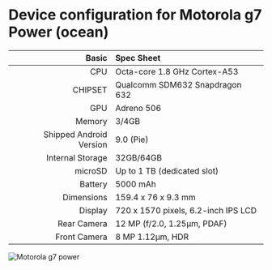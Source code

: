 
Device configuration for Motorola g7 Power (ocean)
==================================

Basic   | Spec Sheet
-------:|:-------------------------
CPU     | Octa-core 1.8 GHz Cortex-A53
CHIPSET | Qualcomm SDM632 Snapdragon 632
GPU     | Adreno 506
Memory  | 3/4GB
Shipped Android Version | 9.0 (Pie)
Internal Storage | 32GB/64GB
microSD | Up to 1 TB (dedicated slot)
Battery | 5000 mAh
Dimensions | 159.4 x 76 x 9.3 mm
Display | 720 x 1570 pixels, 6.2-inch IPS LCD
Rear Camera  | 12 MP (f/2.0, 1.25µm, PDAF)
Front Camera | 8 MP 1.12µm, HDR

![Motorola g7 power](https://fdn2.gsmarena.com/vv/pics/motorola/motorola-moto-g7-power-1.jpg "Motorola g7 power")
